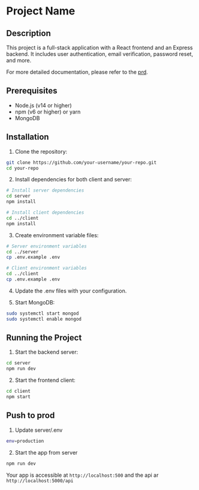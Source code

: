 # Project Name

## Description

This project is a full-stack application with a React frontend and an Express backend. It includes user authentication, email verification, password reset, and more.

For more detailed documentation, please refer to the [prd](./docs/prd.md).

## Prerequisites

- Node.js (v14 or higher)
- npm (v6 or higher) or yarn
- MongoDB

## Installation

1. Clone the repository:

```sh
git clone https://github.com/your-username/your-repo.git
cd your-repo
```

2. Install dependencies for both client and server:

```sh
# Install server dependencies
cd server
npm install

# Install client dependencies
cd ../client
npm install
```

3. Create environment variable files:

```sh
# Server environment variables
cd ../server
cp .env.example .env

# Client environment variables
cd ../client
cp .env.example .env
```

4. Update the .env files with your configuration.

5. Start MongoDB:

```sh
sudo systemctl start mongod
sudo systemctl enable mongod
```

## Running the Project

1. Start the backend server:

```sh
cd server
npm run dev
```

2. Start the frontend client:

```sh
cd client
npm start
```

## Push to prod

1. Update server/.env

```sh
env=production
```

2. Start the app from server

```bash
npm run dev
```

Your app is accessible at `http://localhost:500` and the api ar `http://localhost:5000/api`
